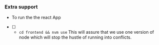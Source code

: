 ### Extra support 
  * To run the the react App
   -[ ] * `cd frontend && nvm use` This will assure that we use one version of node which will stop the hustle of running into conflicts.